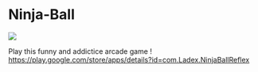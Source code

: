 # Ninja-Ball


<img src="https://ladexandroidgames.files.wordpress.com/2017/01/iconhd.png?w=365&h=365&crop=1">




Play this funny and addictice arcade game !  https://play.google.com/store/apps/details?id=com.Ladex.NinjaBallReflex
